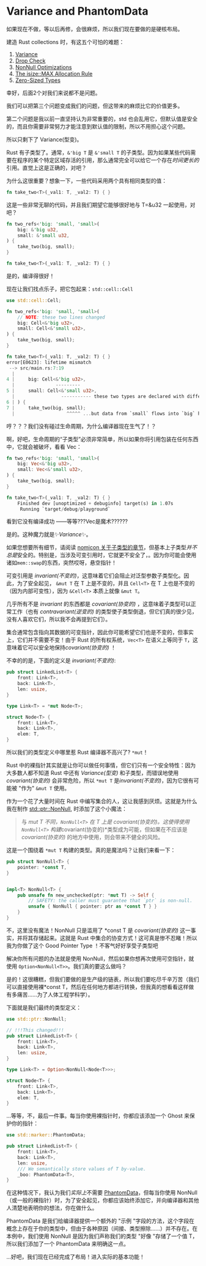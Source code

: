 # Variance and PhantomData

如果现在不做，等以后再修，会很麻烦，所以我们现在要做的是硬核布局。

建造 Rust collections 时，有这五个可怕的难题：

1. [Variance](https://doc.rust-lang.org/nightly/nomicon/subtyping.html)
2. [Drop Check](https://doc.rust-lang.org/nightly/nomicon/dropck.html)
3. [NonNull Optimizations](https://doc.rust-lang.org/nightly/std/ptr/struct.NonNull.html)
4. [The isize::MAX Allocation Rule](https://doc.rust-lang.org/nightly/nomicon/vec/vec-alloc.html)
5. [Zero-Sized Types](https://doc.rust-lang.org/nightly/nomicon/vec/vec-zsts.html)

幸好，后面2个对我们来说都不是问题。

我们可以把第三个问题变成我们的问题，但这带来的麻烦比它的价值更多。

第二个问题是我以前一直坚持认为非常重要的，std 也会乱用它，但默认值是安全的，而且你需要非常努力才能注意到默认值的限制，所以不用担心这个问题。

所以只剩下了 Variance(型变)。

Rust 有子类型了。通常，`&'big T`  是 `&'small T` 的子类型。因为如果某些代码需要在程序的某个特定区域存活的引用，那么通常完全可以给它一个存在*时间更长的*引用。直觉上这是正确的，对吧？

为什么这很重要？想象一下，一些代码采用两个具有相同类型的值：

```rust
fn take_two<T>(_val1: T, _val2: T) { }
```

这是一些非常无聊的代码，并且我们期望它能够很好地与 T=&u32 一起使用，对吧？

```rust
fn two_refs<'big: 'small, 'small>(
    big: &'big u32, 
    small: &'small u32,
) {
    take_two(big, small);
}

fn take_two<T>(_val1: T, _val2: T) { }
```

是的，编译得很好！

现在让我们找点乐子，把它包起来：`std::cell::Cell`

```rust
use std::cell::Cell;

fn two_refs<'big: 'small, 'small>(
    // NOTE: these two lines changed
    big: Cell<&'big u32>, 
    small: Cell<&'small u32>,
) {
    take_two(big, small);
}

fn take_two<T>(_val1: T, _val2: T) { }
error[E0623]: lifetime mismatch
 --> src/main.rs:7:19
  |
4 |     big: Cell<&'big u32>, 
  |               ---------
5 |     small: Cell<&'small u32>,
  |                 ----------- these two types are declared with different lifetimes...
6 | ) {
7 |     take_two(big, small);
  |                   ^^^^^ ...but data from `small` flows into `big` here
```

哼？？？我们没有碰过生命周期，为什么编译器现在生气了！？

啊，好吧，生命周期的“子类型”必须非常简单，所以如果你将引用包装在任何东西中，它就会被破坏，看看 Vec：

```rust
fn two_refs<'big: 'small, 'small>(
    big: Vec<&'big u32>, 
    small: Vec<&'small u32>,
) {
    take_two(big, small);
}

fn take_two<T>(_val1: T, _val2: T) { }
    Finished dev [unoptimized + debuginfo] target(s) in 1.07s
     Running `target/debug/playground`
```

看到它没有编译成功 ——等等???Vec是魔术??????

是的。这种魔力就是✨*Variance*✨。

如果您想要所有细节，请阅读 [nomicon 关于子类型的章节](https://doc.rust-lang.org/nightly/nomicon/subtyping.html)，但基本上子类型*并不总是*安全的。特别是，当涉及可变引用时，它就更不安全了，。因为你可能会使用诸如`mem::swap`的东西，突然哎呀，悬空指针！

可变引用是 *invariant(不变的)*，这意味着它们会阻止对泛型参数子类型化。因此，为了安全起见， `&mut T` 在 T 上是不变的，并且 `Cell<T>` 在 T 上也是不变的（因为内部可变性），因为 `&Cell<T>` 本质上就像 `&mut T`。

几乎所有不是 *invariant* 的东西都是 *covariant(协变的)* ，这意味着子类型可以正常工作（也有 *contravariant(逆变的)* 的类型使子类型倒退，但它们真的很少见，没有人喜欢它们，所以我不会再提到它们）。

集合通常包含指向其数据的可变指针，因此你可能希望它们也是不变的，但事实上，它们并不需要不变！由于 Rust 的所有权系统，`Vec<T>` 在语义上等同于 `T`，这意味着它可以安全地保持*covariant(协变的)* ！

不幸的的是，下面的定义是 *invariant(不变的)*:

```rust
pub struct LinkedList<T> {
    front: Link<T>,
    back: Link<T>,
    len: usize,
}

type Link<T> = *mut Node<T>;

struct Node<T> {
    front: Link<T>,
    back: Link<T>,
    elem: T, 
}
```

所以我们的类型定义中哪里惹 Rust 编译器不高兴了? `*mut`！

Rust 中的裸指针其实就是让你可以做任何事情，但它们只有一个安全特性：因为大多数人都不知道 Rust 中还有 *Variance(型变)* 和子类型，而错误地使用 *covariant(协变的)* 会非常危险，所以 `*mut T` 是*invariant(不变的)*，因为它很有可能被 "作为" `&mut T` 使用。

作为一个花了大量时间在 Rust 中编写集合的人，这让我感到厌烦。这就是为什么我在制作 [std::ptr::NonNull](https://doc.rust-lang.org/std/ptr/struct.NonNull.html), 时添加了这个小魔法：

> 与 *mut T 不同，`NonNull<T>` 在 T 上是 *covariant(协变的)*。这使得使用 `NonNull<T>` 构建*covariant(协变的)*类型成为可能，但如果在不应该是 *covariant(协变的)* 的地方中使用，则会带来不健全的风险。

这是一个围绕着 `*mut T` 构建的类型。真的是魔法吗？让我们来看一下：

```rust
pub struct NonNull<T> {
    pointer: *const T,
}


impl<T> NonNull<T> {
    pub unsafe fn new_unchecked(ptr: *mut T) -> Self {
        // SAFETY: the caller must guarantee that `ptr` is non-null.
        unsafe { NonNull { pointer: ptr as *const T } }
    }
}
```

不，这里没有魔法！NonNull 只是滥用了 *const T 是 *covariant(协变的)* 这一事实，并将其存储起来。这就是 Rust 中集合的协变方式！这可真是惨不忍睹！所以我为你做了这个 Good Pointer Type ！不客气好好享受子类型吧

解决你所有问题的办法就是使用 NonNull，然后如果你想再次使用可空指针，就使用 `Option<NonNull<T>>`。我们真的要这么做吗？

是的！这很糟糕，但我们要做的是生产级的链表，所以我们要吃尽千辛万苦（我们可以直接使用裸*const T，然后在任何地方都进行转换，但我真的想看看这样做有多痛苦......为了人体工程学科学）。

下面就是我们最终的类型定义：

```rust
use std::ptr::NonNull;

// !!!This changed!!!
pub struct LinkedList<T> {
    front: Link<T>,
    back: Link<T>,
    len: usize,
}

type Link<T> = Option<NonNull<Node<T>>>;

struct Node<T> {
    front: Link<T>,
    back: Link<T>,
    elem: T, 
}
```

...等等，不，最后一件事。每当你使用裸指针时，你都应该添加一个 Ghost 来保护你的指针：

```rust
use std::marker::PhantomData;

pub struct LinkedList<T> {
    front: Link<T>,
    back: Link<T>,
    len: usize,
    /// We semantically store values of T by-value.
    _boo: PhantomData<T>,
}
```

在这种情况下，我认为我们*实际上*不需要 [PhantomData](https://doc.rust-lang.org/std/marker/struct.PhantomData.html)，但每当你使用 NonNull（或一般的裸指针）时，为了安全起见，你都应该始终添加它，并向编译器和其他人清楚地表明你的想法，你在做什么。

PhantomData 是我们给编译器提供一个额外的 "示例 "字段的方法，这个字段在概念上存在于你的类型中，但由于各种原因（间接、类型擦除......）并不存在。在本例中，我们使用 NonNull 是因为我们声称我们的类型 "好像 "存储了一个值 T，所以我们添加了一个 PhantomData 来明确这一点。

...好吧，我们现在已经完成了布局！进入实际的基本功能！
